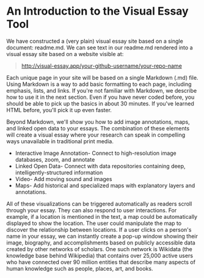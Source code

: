# An Introduction to the Visual Essay Tool

We have constructed a (very plain) visual essay site based on a single document: readme.md. We can see text in our readme.md rendered into a visual essay site based on a website visible at:

> http://visual-essay.app/your-github-username/your-repo-name

Each unique page in your site will be based on a single Markdown (.md) file. Using Markdown is a way to add basic formatting to each page, including emphasis, lists, and links. If you're not familiar with Markdown, we describe how to use it in the next section. Even if you have never coded before, you should be able to pick up the basics in about 30 minutes. If you've learned HTML before, you'll pick it up even faster.

Beyond Markdown, we'll show you how to add image annotations, maps, and linked open data to your essays. The combination of these elements will create a visual essay where your research can speak in compelling ways unavailable in traditional print media. 

* Interactive Image Annotation- Connect to high-resolution image databases, zoom, and annotate
* Linked Open Data- Connect with data repositories containing deep, intelligently-structured information
* Video- Add moving sound and images
* Maps- Add historical and specialized maps with explanatory layers and annotations. 

All of these visualizations can be triggered automatically as readers scroll through your essay. They can also respond to user interactions. For example, if a location is mentioned in the text, a map could be automatically displayed to show the location. The user could manipulate the map to discover the relationship between locations. If a user clicks on a person's name in your essay, we can instantly create a pop-up window showing their image, biography, and accomplishments based on publicly accessible data created by other networks of scholars. One such network is Wikidata (the knowledge base behind Wikipedia) that contains over 25,000 active users who have connected over 90 million entities that describe many aspects of human knowledge such as people, places, art, and books.
